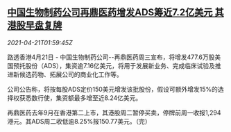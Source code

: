 <!--1618970463000-->
[中国生物制药公司再鼎医药增发ADS筹近7.2亿美元 其港股早盘复牌](https://cn.reuters.com/article/china-zailab-ads-0421-wedn-idCNKBS2C806H)
------

<div><i>2021-04-21T01:59:45Z</i></div><p>路透香港4月21日 - 中国生物制药公司--再鼎医药周三宣布，将增发477.6万股美国预托股份（ADS），集资逾7.16亿美元，将用于发展新业务、完成临床试验及推进新候选药物、拓展公司的商业化工作等。</p><p>公司公告称，将按每股ADS定价150美元增发该批股份，假设可额外增发15%的选择权获悉数行使，集资额最多增至近8.24亿美元。</p><p>再鼎医药去年9月在香港第二上市，其港股周二暂停买卖，停牌前周一收报1,294港元。其ADS周二收低逾8.25%报150.77美元。（完）</p>
